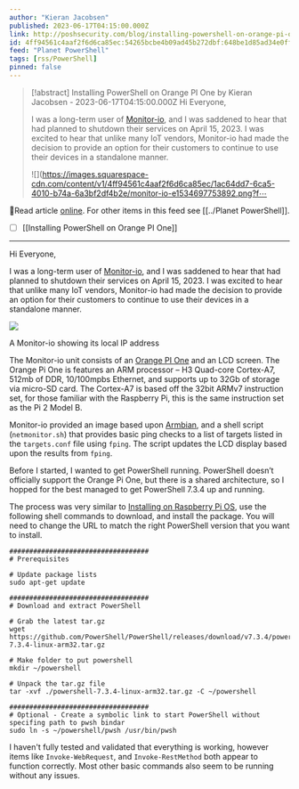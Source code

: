 ```yaml
---
author: "Kieran Jacobsen"
published: 2023-06-17T04:15:00.000Z
link: http://poshsecurity.com/blog/installing-powershell-on-orange-pi-one
id: 4ff94561c4aaf2f6d6ca85ec:54265bcbe4b09ad45b272dbf:648be1d85ad34e0ff498a507
feed: "Planet PowerShell"
tags: [rss/PowerShell]
pinned: false
---
```

> [!abstract] Installing PowerShell on Orange PI One by Kieran Jacobsen - 2023-06-17T04:15:00.000Z
> Hi Everyone,
> 
> I was a long-term user of [Monitor-io](https://www.monitor-io.com/), and I was saddened to hear that had planned to shutdown their services on April 15, 2023. I was excited to hear that unlike many IoT vendors, Monitor-io had made the decision to provide an option for their customers to continue to use their devices in a standalone manner.
> 
> ![](https://images.squarespace-cdn.com/content/v1/4ff94561c4aaf2f6d6ca85ec/1ac64dd7-6ca5-4010-b74a-6a3bf2df4b2e/monitor-io-e1534697753892.png?f⋯

🔗Read article [online](http://poshsecurity.com/blog/installing-powershell-on-orange-pi-one). For other items in this feed see [[../Planet PowerShell]].

- [ ] [[Installing PowerShell on Orange PI One]]
- - -
Hi Everyone,

I was a long-term user of [Monitor-io](https://www.monitor-io.com/), and I was saddened to hear that had planned to shutdown their services on April 15, 2023. I was excited to hear that unlike many IoT vendors, Monitor-io had made the decision to provide an option for their customers to continue to use their devices in a standalone manner.

![](https://images.squarespace-cdn.com/content/v1/4ff94561c4aaf2f6d6ca85ec/1ac64dd7-6ca5-4010-b74a-6a3bf2df4b2e/monitor-io-e1534697753892.png?format=1000w)

A Monitor-io showing its local IP address

The Monitor-io unit consists of an [Orange PI One](http://www.orangepi.org/html/hardWare/computerAndMicrocontrollers/details/Orange-Pi-One.html) and an LCD screen. The Orange Pi One is features an ARM processor – H3 Quad-core Cortex-A7, 512mb of DDR, 10/100mpbs Ethernet, and supports up to 32Gb of storage via micro-SD card. The Cortex-A7 is based off the 32bit ARMv7 instruction set, for those familiar with the Raspberry Pi, this is the same instruction set as the Pi 2 Model B.

Monitor-io provided an image based upon [Armbian](https://www.armbian.com/orange-pi-one/), and a shell script (`netmonitor.sh`) that provides basic ping checks to a list of targets listed in the `targets.conf` file using `fping`. The script updates the LCD display based upon the results from `fping`.

Before I started, I wanted to get PowerShell running. PowerShell doesn’t officially support the Orange Pi One, but there is a shared architecture, so I hopped for the best managed to get PowerShell 7.3.4 up and running.

The process was very similar to [Installing on Raspberry Pi OS](https://learn.microsoft.com/en-au/powershell/scripting/install/install-raspbian?view=powershell-7.3), use the following shell commands to download, and install the package. You will need to change the URL to match the right PowerShell version that you want to install.

```
###################################
# Prerequisites

# Update package lists
sudo apt-get update

###################################
# Download and extract PowerShell

# Grab the latest tar.gz
wget https://github.com/PowerShell/PowerShell/releases/download/v7.3.4/powershell-7.3.4-linux-arm32.tar.gz

# Make folder to put powershell
mkdir ~/powershell

# Unpack the tar.gz file
tar -xvf ./powershell-7.3.4-linux-arm32.tar.gz -C ~/powershell

###################################
# Optional - Create a symbolic link to start PowerShell without specifing path to pwsh bindar
sudo ln -s ~/powershell/pwsh /usr/bin/pwsh
```

I haven't fully tested and validated that everything is working, however items like `Invoke-WebRequest`, and `Invoke-RestMethod` both appear to function correctly. Most other basic commands also seem to be running without any issues.
